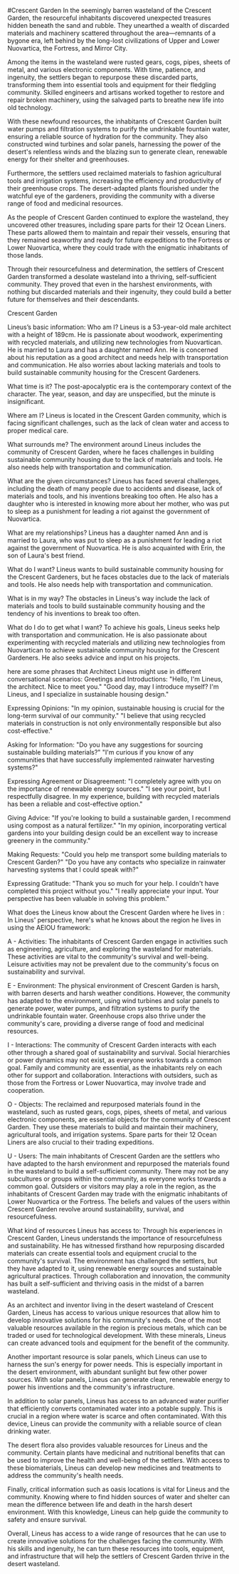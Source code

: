 #Crescent Garden
In the seemingly barren wasteland of the Crescent Garden, the resourceful inhabitants discovered unexpected treasures hidden beneath the sand and rubble. They unearthed a wealth of discarded materials and machinery scattered throughout the area—remnants of a bygone era, left behind by the long-lost civilizations of Upper and Lower Nuovartica, the Fortress, and Mirror City.

Among the items in the wasteland were rusted gears, cogs, pipes, sheets of metal, and various electronic components. With time, patience, and ingenuity, the settlers began to repurpose these discarded parts, transforming them into essential tools and equipment for their fledgling community. Skilled engineers and artisans worked together to restore and repair broken machinery, using the salvaged parts to breathe new life into old technology.

With these newfound resources, the inhabitants of Crescent Garden built water pumps and filtration systems to purify the undrinkable fountain water, ensuring a reliable source of hydration for the community. They also constructed wind turbines and solar panels, harnessing the power of the desert's relentless winds and the blazing sun to generate clean, renewable energy for their shelter and greenhouses.

Furthermore, the settlers used reclaimed materials to fashion agricultural tools and irrigation systems, increasing the efficiency and productivity of their greenhouse crops. The desert-adapted plants flourished under the watchful eye of the gardeners, providing the community with a diverse range of food and medicinal resources.

As the people of Crescent Garden continued to explore the wasteland, they uncovered other treasures, including spare parts for their 12 Ocean Liners. These parts allowed them to maintain and repair their vessels, ensuring that they remained seaworthy and ready for future expeditions to the Fortress or Lower Nuovartica, where they could trade with the enigmatic inhabitants of those lands.

Through their resourcefulness and determination, the settlers of Crescent Garden transformed a desolate wasteland into a thriving, self-sufficient community. They proved that even in the harshest environments, with nothing but discarded materials and their ingenuity, they could build a better future for themselves and their descendants.

Crescent Garden




Lineus’s basic information: 
Who am I?
Lineus is a 53-year-old male architect with a height of 189cm. He is passionate about woodwork, experimenting with recycled materials, and utilizing new technologies from Nuovartican. He is married to Laura and has a daughter named Ann. He is concerned about his reputation as a good architect and needs help with transportation and communication. He also worries about lacking materials and tools to build sustainable community housing for the Crescent Gardeners.

What time is it?
The post-apocalyptic era is the contemporary context of the character. The year, season, and day are unspecified, but the minute is insignificant.

Where am I?
Lineus is located in the Crescent Garden community, which is facing significant challenges, such as the lack of clean water and access to proper medical care.

What surrounds me?
The environment around Lineus includes the community of Crescent Garden, where he faces challenges in building sustainable community housing due to the lack of materials and tools. He also needs help with transportation and communication.

What are the given circumstances?
Lineus has faced several challenges, including the death of many people due to accidents and disease, lack of materials and tools, and his inventions breaking too often. He also has a daughter who is interested in knowing more about her mother, who was put to sleep as a punishment for leading a riot against the government of Nuovartica.

What are my relationships?
Lineus has a daughter named Ann and is married to Laura, who was put to sleep as a punishment for leading a riot against the government of Nuovartica. He is also acquainted with Erin, the son of Laura's best friend.

What do I want?
Lineus wants to build sustainable community housing for the Crescent Gardeners, but he faces obstacles due to the lack of materials and tools. He also needs help with transportation and communication.

What is in my way?
The obstacles in Lineus's way include the lack of materials and tools to build sustainable community housing and the tendency of his inventions to break too often.

What do I do to get what I want?
To achieve his goals, Lineus seeks help with transportation and communication. He is also passionate about experimenting with recycled materials and utilizing new technologies from Nuovartican to achieve sustainable community housing for the Crescent Gardeners. He also seeks advice and input on his projects.

here are some phrases that Architect Lineus might use in different conversational scenarios:
Greetings and Introductions:
"Hello, I'm Lineus, the architect. Nice to meet you."
"Good day, may I introduce myself? I'm Lineus, and I specialize in sustainable housing design."

Expressing Opinions:
"In my opinion, sustainable housing is crucial for the long-term survival of our community."
"I believe that using recycled materials in construction is not only environmentally responsible but also cost-effective."

Asking for Information:
"Do you have any suggestions for sourcing sustainable building materials?"
"I'm curious if you know of any communities that have successfully implemented rainwater harvesting systems?"

Expressing Agreement or Disagreement:
"I completely agree with you on the importance of renewable energy sources."
"I see your point, but I respectfully disagree. In my experience, building with recycled materials has been a reliable and cost-effective option."

Giving Advice:
"If you're looking to build a sustainable garden, I recommend using compost as a natural fertilizer."
"In my opinion, incorporating vertical gardens into your building design could be an excellent way to increase greenery in the community."

Making Requests:
"Could you help me transport some building materials to Crescent Garden?"
"Do you have any contacts who specialize in rainwater harvesting systems that I could speak with?"

Expressing Gratitude:
"Thank you so much for your help. I couldn't have completed this project without you."
"I really appreciate your input. Your perspective has been valuable in solving this problem."

What does the Lineus know about the Crescent Garden where he lives in : 
In Lineus' perspective, here's what he knows about the region he lives in using the AEIOU framework:

A - Activities:
The inhabitants of Crescent Garden engage in activities such as engineering, agriculture, and exploring the wasteland for materials. These activities are vital to the community's survival and well-being. Leisure activities may not be prevalent due to the community's focus on sustainability and survival.

E - Environment:
The physical environment of Crescent Garden is harsh, with barren deserts and harsh weather conditions. However, the community has adapted to the environment, using wind turbines and solar panels to generate power, water pumps, and filtration systems to purify the undrinkable fountain water. Greenhouse crops also thrive under the community's care, providing a diverse range of food and medicinal resources.

I - Interactions:
The community of Crescent Garden interacts with each other through a shared goal of sustainability and survival. Social hierarchies or power dynamics may not exist, as everyone works towards a common goal. Family and community are essential, as the inhabitants rely on each other for support and collaboration. Interactions with outsiders, such as those from the Fortress or Lower Nuovartica, may involve trade and cooperation.

O - Objects:
The reclaimed and repurposed materials found in the wasteland, such as rusted gears, cogs, pipes, sheets of metal, and various electronic components, are essential objects for the community of Crescent Garden. They use these materials to build and maintain their machinery, agricultural tools, and irrigation systems. Spare parts for their 12 Ocean Liners are also crucial to their trading expeditions.

U - Users:
The main inhabitants of Crescent Garden are the settlers who have adapted to the harsh environment and repurposed the materials found in the wasteland to build a self-sufficient community. There may not be any subcultures or groups within the community, as everyone works towards a common goal. Outsiders or visitors may play a role in the region, as the inhabitants of Crescent Garden may trade with the enigmatic inhabitants of Lower Nuovartica or the Fortress. The beliefs and values of the users within Crescent Garden revolve around sustainability, survival, and resourcefulness.

What kind of resources Lineus has access to: 
Through his experiences in Crescent Garden, Lineus understands the importance of resourcefulness and sustainability. He has witnessed firsthand how repurposing discarded materials can create essential tools and equipment crucial to the community's survival. The environment has challenged the settlers, but they have adapted to it, using renewable energy sources and sustainable agricultural practices. Through collaboration and innovation, the community has built a self-sufficient and thriving oasis in the midst of a barren wasteland.

As an architect and inventor living in the desert wasteland of Crescent Garden, Lineus has access to various unique resources that allow him to develop innovative solutions for his community's needs. One of the most valuable resources available in the region is precious metals, which can be traded or used for technological development. With these minerals, Lineus can create advanced tools and equipment for the benefit of the community.

Another important resource is solar panels, which Lineus can use to harness the sun's energy for power needs. This is especially important in the desert environment, with abundant sunlight but few other power sources. With solar panels, Lineus can generate clean, renewable energy to power his inventions and the community's infrastructure.

In addition to solar panels, Lineus has access to an advanced water purifier that efficiently converts contaminated water into a potable supply. This is crucial in a region where water is scarce and often contaminated. With this device, Lineus can provide the community with a reliable source of clean drinking water.

The desert flora also provides valuable resources for Lineus and the community. Certain plants have medicinal and nutritional benefits that can be used to improve the health and well-being of the settlers. With access to these biomaterials, Lineus can develop new medicines and treatments to address the community's health needs.

Finally, critical information such as oasis locations is vital for Lineus and the community. Knowing where to find hidden sources of water and shelter can mean the difference between life and death in the harsh desert environment. With this knowledge, Lineus can help guide the community to safety and ensure survival.

Overall, Lineus has access to a wide range of resources that he can use to create innovative solutions for the challenges facing the community. With his skills and ingenuity, he can turn these resources into tools, equipment, and infrastructure that will help the settlers of Crescent Garden thrive in the desert wasteland.
